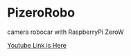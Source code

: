 
# PizeroRobo
camera robocar with RaspberryPi ZeroW <br>



<a href = "https://www.youtube.com/embed/XYHExJ2PdyA">Youtube Link is Here</a>
